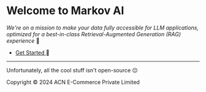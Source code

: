 # Welcome to Markov AI

_We're on a mission to make your data fully accessible for LLM applications, optimized for a best-in-class Retrieval-Augmented Generation (RAG) experience_ 🌚

* [ Get Started ](https://pypi.org/project/markov-ai/)  🚀 

***

Unfortunately, all the cool stuff isn't open-source 😔

Copyright © 2024  ACN E-Commerce Private Limited
